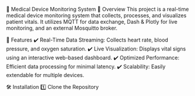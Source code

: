 🏥 Medical Device Monitoring System
📌 Overview
This project is a real-time medical device monitoring system that collects, processes, and visualizes patient vitals. It utilizes MQTT for data exchange, Dash & Plotly for live monitoring, and an external Mosquitto broker.

🚀 Features
✔️ Real-Time Data Streaming: Collects heart rate, blood pressure, and oxygen saturation.
✔️ Live Visualization: Displays vital signs using an interactive web-based dashboard.
✔️ Optimized Performance: Efficient data processing for minimal latency.
✔️ Scalability: Easily extendable for multiple devices.

🛠 Installation
1️⃣ Clone the Repository
```bash git clone https://github.com/harabhuvan001/iot-medical-device-integration.git cd iot-medical-device-integration #

